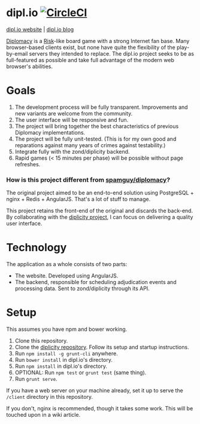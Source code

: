 # dipl.io [![CircleCI](https://circleci.com/gh/spamguy/dipl.io.svg?style=svg)](https://circleci.com/gh/spamguy/dipl.io)

[dipl.io website][3] | [dipl.io blog][4]

[Diplomacy][1] is a [Risk][2]-like board game with a strong Internet fan base. Many browser-based clients exist, but none have quite the flexibility of the play-by-email servers they intended to replace. The dipl.io project seeks to be as full-featured as possible and take full advantage of the modern web browser's abilities.

[1]:http://en.wikipedia.org/wiki/Diplomacy_(game)
[2]:http://en.wikipedia.org/wiki/Risk_(game)
[3]:http://dipl.io
[4]:http://blog.dipl.io
[5]:https://github.com/spamguy/diplomacy
[6]:https://github.com/zond/diplicity

# Goals
1. The development process will be fully transparent. Improvements and new variants are welcome from the community.
2. The user interface will be responsive and fun.
3. The project will bring together the best characteristics of previous Diplomacy implementations.
4. The project will be fully unit-tested. (This is for my own good and reparations against many years of crimes against testability.)
5. Integrate fully with the zond/diplicity backend.
6. Rapid games (< 15 minutes per phase) will be possible without page refreshes.

### How is this project different from [spamguy/diplomacy][5]?
The original project aimed to be an end-to-end solution using PostgreSQL + nginx + Redis + AngularJS. That's a lot of stuff to manage.

This project retains the front-end of the original and discards the back-end. By collaborating with the [diplicity project][6], I can focus on delivering a quality user interface.

# Technology
The application as a whole consists of two parts:
 * The website. Developed using AngularJS.
 * The backend, responsible for scheduling adjudication events and processing data. Sent to zond/diplicity through its API.
 
# Setup
This assumes you have npm and bower working.

1. Clone this repository.
2. Clone the [diplicity repository](https://github.com/zond/diplicity). Follow its setup and startup instructions.
3. Run `npm install -g grunt-cli` anywhere.
2. Run `bower install` in dipl.io's directory.
3. Run `npm install` in dipl.io's directory.
4. OPTIONAL: Run `npm test` or `grunt test` (same thing).
5. Run `grunt serve`.

If you have a web server on your machine already, set it up to serve the `/client` directory in this repository.

If you don't, nginx is recommended, though it takes some work. This will be touched upon in a wiki article.

